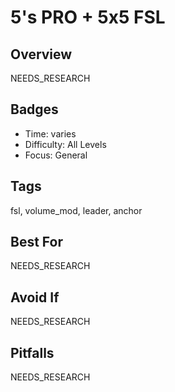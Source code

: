 # 5's PRO + 5x5 FSL

## Overview
NEEDS_RESEARCH

## Badges
- Time: varies
- Difficulty: All Levels
- Focus: General

## Tags
fsl, volume_mod, leader, anchor

## Best For
NEEDS_RESEARCH

## Avoid If
NEEDS_RESEARCH

## Pitfalls
NEEDS_RESEARCH
